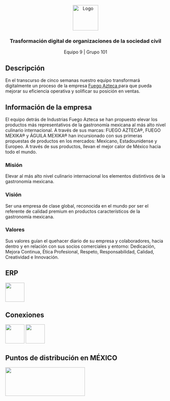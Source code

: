 <div id="top"></div>

<br />

<div align="center">
  <a href="https://github.com/sayuriGui/inteligencia-artificial.git">
    <img src="https://upload.wikimedia.org/wikipedia/commons/4/47/Logo_del_ITESM.svg" alt="Logo" width="80" height="80">
  </a>
<h3 align="center">Trasformación digital de organizaciones de la sociedad civil</h3>
  <p align="center">
        Equipo 9 | Grupo 101
</div>



## Descripción
En el transcurso de cinco semanas nuestro equipo transformará digitalmente un proceso de la empresa [Fuego Azteca ](https://fuegoazteca.com/) para que pueda  mejorar su eficiencia operativa y solificar su posición en ventas.

## Información de la empresa
El equipo detrás de Industrias Fuego Azteca se han propuesto elevar los productos más representativos de la gastronomía mexicana al más alto nivel culinario internacional. A través de sus marcas: FUEGO AZTECA®, FUEGO MEXIKA® y ÁGUILA MEXIKA® han incursionado con sus primeras propuestas de productos en los mercados: Mexicano, Estadounidense y Europeo. A través de sus productos, llevan el mejor calor de México hacia todo el mundo.

### Misión
Elevar al más alto nivel culinario internacional los elementos distintivos de la gastronomía mexicana.

### Visión
Ser una empresa de clase global, reconocida en el mundo por ser el referente de calidad premium en productos característicos de la gastronomía mexicana. 

### Valores
Sus valores guían el quehacer diario de su empresa y colaboradores, hacia dentro y en relación con sus socios comerciales y entorno: Dedicación, Mejora Continua, Ética Profesional, Respeto, Responsabilidad, Calidad, Creatividad e Innovación. 

## ERP
<div>
<img width="60px" height="60px" src="https://www.ntscompany.net/web/image/2854-28b61ef9/Asset%202.png"/>
</div>

## Conexiones
<div>
<img width="60px" height="60px" src="https://cdn0.iconfinder.com/data/icons/most-usable-logos/120/Amazon-512.png"/>
<img width="60px" height="60px" src="https://companieslogo.com/img/orig/MELI-ec0c0e4f.png?t=1648156112"/>
</div>

## Puntos de distribución en MÉXICO
<div>
<img width="250px" height="90px" src="https://www.laeuropea.com.mx/static/version1708479515/frontend/Pearl/weltpixel/es_MX/Reevolution_MaturePopup/images/La_Europea.png"/>
</div>
